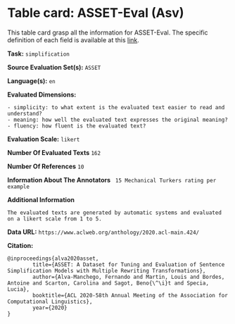 # Table card: ASSET-Eval (Asv)

This table card grasp all the information for ASSET-Eval. The specific definition of each field is available at this [link](https://github.com/ThomasScialom/BEAMetrics#adding-a-new-dataset).

**Task:** 
`simplification`

**Source Evaluation Set(s):** 
`ASSET`

**Language(s):** 
`en`

**Evaluated Dimensions:** 
```
- simplicity: to what extent is the evaluated text easier to read and understand?
- meaning: how well the evaluated text expresses the original meaning?
- fluency: how fluent is the evaluated text?
```

**Evaluation Scale:** 
`likert`

**Number Of Evaluated Texts** 
`162`

**Number Of  References** 
`10`

**Information About The Annotators** 
` 15 Mechanical Turkers rating per example`

**Additional Information** 
```
The evaluated texts are generated by automatic systems and evaluated on a likert scale from 1 to 5.
```

**Data URL:** 
``https://www.aclweb.org/anthology/2020.acl-main.424/``

**Citation:** 
```
@inproceedings{alva2020asset, 
        title={ASSET: A Dataset for Tuning and Evaluation of Sentence Simplification Models with Multiple Rewriting Transformations},
        author={Alva-Manchego, Fernando and Martin, Louis and Bordes, Antoine and Scarton, Carolina and Sagot, Beno{\^\i}t and Specia, Lucia},
        booktitle={ACL 2020-58th Annual Meeting of the Association for Computational Linguistics},
        year={2020}
}
```
